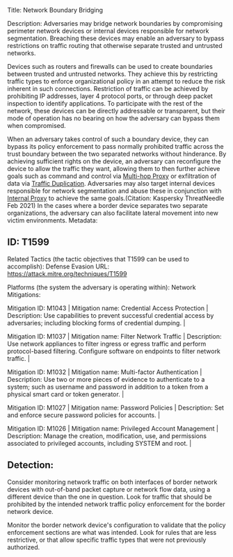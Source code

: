 Title: Network Boundary Bridging

Description: Adversaries may bridge network boundaries by compromising perimeter network devices or internal devices responsible for network segmentation. Breaching these devices may enable an adversary to bypass restrictions on traffic routing that otherwise separate trusted and untrusted networks.

Devices such as routers and firewalls can be used to create boundaries between trusted and untrusted networks. They achieve this by restricting traffic types to enforce organizational policy in an attempt to reduce the risk inherent in such connections. Restriction of traffic can be achieved by prohibiting IP addresses, layer 4 protocol ports, or through deep packet inspection to identify applications. To participate with the rest of the network, these devices can be directly addressable or transparent, but their mode of operation has no bearing on how the adversary can bypass them when compromised.

When an adversary takes control of such a boundary device, they can bypass its policy enforcement to pass normally prohibited traffic across the trust boundary between the two separated networks without hinderance. By achieving sufficient rights on the device, an adversary can reconfigure the device to allow the traffic they want, allowing them to then further achieve goals such as command and control via [Multi-hop Proxy](https://attack.mitre.org/techniques/T1090/003) or exfiltration of data via [Traffic Duplication](https://attack.mitre.org/techniques/T1020/001). Adversaries may also target internal devices responsible for network segmentation and abuse these in conjunction with [Internal Proxy](https://attack.mitre.org/techniques/T1090/001) to achieve the same goals.(Citation: Kaspersky ThreatNeedle Feb 2021) In the cases where a border device separates two separate organizations, the adversary can also facilitate lateral movement into new victim environments. Metadata:

## ID: T1599

Related Tactics (the tactic objectives that T1599 can be used to accomplish): Defense Evasion URL: https://attack.mitre.org/techniques/T1599

Platforms (the system the adversary is operating within): Network Mitigations:

Mitigation ID: M1043 | Mitigation name: Credential Access Protection | Description: Use capabilities to prevent successful credential access by adversaries; including blocking forms of credential dumping. |

Mitigation ID: M1037 | Mitigation name: Filter Network Traffic | Description: Use network appliances to filter ingress or egress traffic and perform protocol-based filtering. Configure software on endpoints to filter network traffic. |

Mitigation ID: M1032 | Mitigation name: Multi-factor Authentication | Description: Use two or more pieces of evidence to authenticate to a system; such as username and password in addition to a token from a physical smart card or token generator. |

Mitigation ID: M1027 | Mitigation name: Password Policies | Description: Set and enforce secure password policies for accounts. |

Mitigation ID: M1026 | Mitigation name: Privileged Account Management | Description: Manage the creation, modification, use, and permissions associated to privileged accounts, including SYSTEM and root. |

## Detection:

Consider monitoring network traffic on both interfaces of border network devices with out-of-band packet capture or network flow data, using a different device than the one in question. Look for traffic that should be prohibited by the intended network traffic policy enforcement for the border network device.

Monitor the border network device's configuration to validate that the policy enforcement sections are what was intended. Look for rules that are less restrictive, or that allow specific traffic types that were not previously authorized.